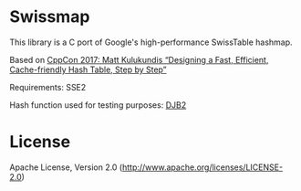 # Swissmap

This library is a C port of Google's high-performance SwissTable hashmap.

Based on [CppCon 2017: Matt Kulukundis “Designing a Fast, Efficient, Cache-friendly Hash Table, Step by Step”](https://www.youtube.com/watch?v=ncHmEUmJZf4)

Requirements: SSE2

Hash function used for testing purposes: [DJB2](http://www.cse.yorku.ca/~oz/hash.html)

# License

Apache License, Version 2.0 (http://www.apache.org/licenses/LICENSE-2.0)
